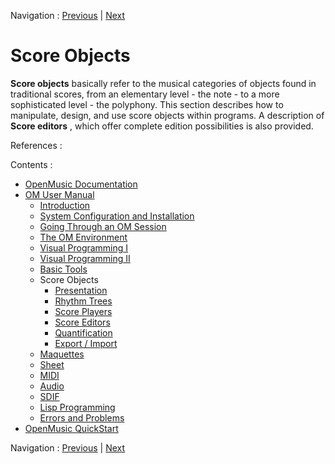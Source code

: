 Navigation : [Previous](PictureEditor "page précédente\(Picture
Editor\)") | [Next](Score-Objects-Intro "page
suivante\(Presentation\)")

# Score Objects

**Score objects** basically refer to the musical categories of objects found
in traditional scores, from an elementary level - the note - to a more
sophisticated level - the polyphony. This section describes how to manipulate,
design, and use score objects within programs. A description of  **Score
editors** , which offer complete edition possibilities is also provided.

References :

Contents :

  * [OpenMusic Documentation](OM-Documentation)
  * [OM User Manual](OM-User-Manual)
    * [Introduction](00-Contents)
    * [System Configuration and Installation](Installation)
    * [Going Through an OM Session](Goingthrough)
    * [The OM Environment](Environment)
    * [Visual Programming I](BasicVisualProgramming)
    * [Visual Programming II](AdvancedVisualProgramming)
    * [Basic Tools](BasicObjects)
    * Score Objects
      * [Presentation](Score-Objects-Intro)
      * [Rhythm Trees](RT)
      * [Score Players](ScorePlayer)
      * [Score Editors](ScoreEditors)
      * [Quantification](Quantification)
      * [Export / Import](ImportExport)
    * [Maquettes](Maquettes)
    * [Sheet](Sheet)
    * [MIDI](MIDI)
    * [Audio](Audio)
    * [SDIF](SDIF)
    * [Lisp Programming](Lisp)
    * [Errors and Problems](errors)
  * [OpenMusic QuickStart](QuickStart-Chapters)

Navigation : [Previous](PictureEditor "page précédente\(Picture
Editor\)") | [Next](Score-Objects-Intro "page
suivante\(Presentation\)")

